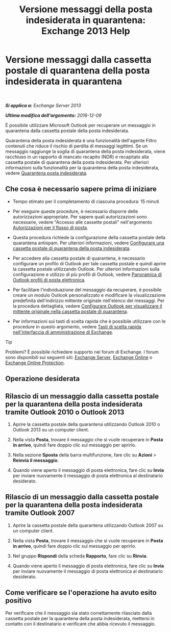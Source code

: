 ﻿---
title: 'Versione messaggi della posta indesiderata in quarantena: Exchange 2013 Help'
TOCTitle: Versione messaggi dalla cassetta postale di quarantena della posta indesiderata in quarantena
ms:assetid: 7a86bfde-f868-4689-bdec-5f01e52b510d
ms:mtpsurl: https://technet.microsoft.com/it-it/library/Aa998920(v=EXCHG.150)
ms:contentKeyID: 50481012
ms.date: 05/22/2018
mtps_version: v=EXCHG.150
ms.translationtype: MT
---

# Versione messaggi dalla cassetta postale di quarantena della posta indesiderata in quarantena

 

_**Si applica a:** Exchange Server 2013_

_**Ultima modifica dell'argomento:** 2016-12-09_

È possibile utilizzare Microsoft Outlook per recuperare un messaggio in quarantena dalla cassetta postale della posta indesiderata.

Quarantena della posta indesiderata è una funzionalità dell'agente Filtro contenuti che riduce il rischio di perdita di messaggi legittimi. Se un messaggio raggiunge la soglia di quarantena della posta indesiderata, viene racchiuso in un rapporto di mancato recapito (NDR) e recapitato alla cassetta postale di quarantena della posta indesiderata. Per ulteriori informazioni sulla funzionalità per la quarantena della posta indesiderata, vedere [Quarantena posta indesiderata](spam-quarantine-exchange-2013-help.md).

## Che cosa è necessario sapere prima di iniziare

  - Tempo stimato per il completamento di ciascuna procedura: 15 minuti

  - Per eseguire queste procedure, è necessario disporre delle autorizzazioni appropriate. Per sapere quali autorizzazioni sono necessarie, vedere "Accesso alle cassette postali" nell'argomento [Autorizzazioni per il flusso di posta](mail-flow-permissions-exchange-2013-help.md).

  - Questa procedura richiede la configurazione della cassetta postale della quarantena antispam. Per ulteriori informazioni, vedere [Configurare una cassetta postale di quarantena della posta indesiderata](configure-a-spam-quarantine-mailbox-exchange-2013-help.md).

  - Per accedere alla cassetta postale di quarantena, è necessario configurare un profilo di Outlook per tale cassetta postale e quindi aprire la cassetta postale utilizzando Outlook. Per ulteriori informazioni sulla configurazione e utilizzo di più profili di Outlook, vedere [Panoramica di Outlook profili di posta elettronica](https://go.microsoft.com/fwlink/p/?linkid=178975).

  - Per facilitare l'individuazione del messaggio da recuperare, è possibile creare un modulo Outlook personalizzato e modificare la visualizzazione predefinita dell'indirizzo mittente originale nell'elenco dei messaggi. Per la procedura dettagliata, vedere [Configurare Outlook per visualizzare il mittente originale nella cassetta postale di quarantena](configure-outlook-to-show-the-original-sender-in-the-quarantine-mailbox-exchange-2013-help.md).

  - Per informazioni sui tasti di scelta rapida che è possibile utilizzare con le procedure in questo argomento, vedere [Tasti di scelta rapida nell'interfaccia di amministrazione di Exchange](keyboard-shortcuts-in-the-exchange-admin-center-exchange-online-protection-help.md).


> [!TIP]
> Problemi? È possibile richiedere supporto nei forum di Exchange. I forum sono disponibili sui seguenti siti: <A href="https://go.microsoft.com/fwlink/p/?linkid=60612">Exchange Server</A>, <A href="https://go.microsoft.com/fwlink/p/?linkid=267542">Exchange Online</A> o <A href="https://go.microsoft.com/fwlink/p/?linkid=285351">Exchange Online Protection</A>.



## Operazione desiderata

## Rilascio di un messaggio dalla cassetta postale per la quarantena della posta indesiderata tramite Outlook 2010 o Outlook 2013

1.  Aprire la cassetta postale della quarantena utilizzando Outlook 2010 o Outlook 2013 su un computer client.

2.  Nella vista **Posta**, trovare il messaggio che si vuole recuperare in **Posta in arrivo**, quindi fare doppio clic sul messaggio per aprirlo.

3.  Nella sezione **Sposta** della barra multifunzione, fare clic su **Azioni** \> **Reinvia il messaggio**.

4.  Quando viene aperto il messaggio di posta elettronica, fare clic su **Invia** per inviare nuovamente il messaggio di posta elettronica al destinatario desiderato.

## Rilascio di un messaggio dalla cassetta postale per la quarantena della posta indesiderata tramite Outlook 2007

1.  Aprire la cassetta postale della quarantena utilizzando Outlook 2007 su un computer client.

2.  Nella vista **Posta**, trovare il messaggio che si vuole recuperare in **Posta in arrivo**, quindi fare doppio clic sul messaggio per aprirlo.

3.  Nel gruppo **Rispondi** della scheda **Rapporto**, fare clic su **Rinvia**.

4.  Quando viene aperto il messaggio di posta elettronica, fare clic su **Invia** per inviare nuovamente il messaggio di posta elettronica al destinatario desiderato.

## Come verificare se l'operazione ha avuto esito positivo

Per verificare che il messaggio sia stato correttamente rilasciato dalla cassetta postale per la quarantena della posta indesiderata, mettersi in contatto con il destinatario e verificare che abbia ricevuto il messaggio.


